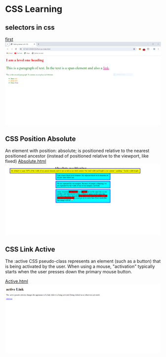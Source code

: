 # CSS Learning

## selectors in css

[first](./first-css-index.html)
![first](./images/first-css.PNG)

## CSS Position Absolute

An element with position: absolute; is positioned relative to the nearest positioned ancestor (instead of positioned relative to the viewport, like fixed)
[Absolute.html](./absolute_position.html)
![Output](./images/absolute_position.png)

## CSS Link Active

The :active CSS pseudo-class represents an element (such as a button) that is being activated by the user. When using a mouse, "activation" typically starts when the user presses down the primary mouse button.

[Active.html](./active.html)
![Output](./images/activelink.png)
